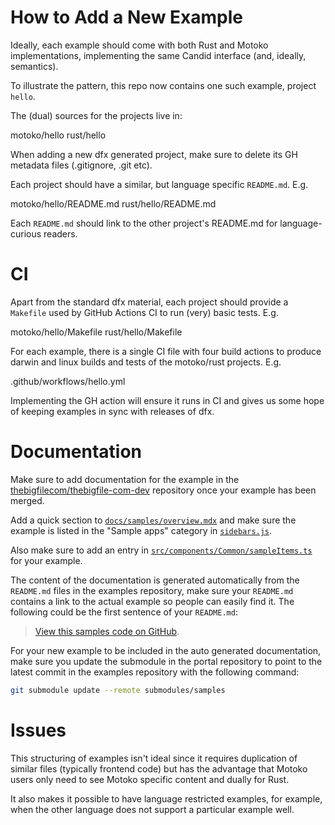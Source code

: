 # How to Add a New Example

Ideally, each example should come with both Rust and Motoko implementations,
implementing the same Candid interface (and, ideally, semantics).

To illustrate the pattern, this repo now contains one such example, project `hello`.

The (dual) sources for the projects live in:

motoko/hello
rust/hello

When adding a new dfx generated project, make sure to delete its GH metadata files (.gitignore, .git etc).

Each project should have a similar, but language specific `README.md`. E.g.

motoko/hello/README.md
rust/hello/README.md

Each `README.md` should link to the other project's README.md for
language-curious readers.

# CI

Apart from the standard dfx material, each project should provide a
`Makefile` used by GitHub Actions CI to run (very) basic tests. E.g.

motoko/hello/Makefile
rust/hello/Makefile

For each example, there is a single CI file with four build actions to
produce darwin and linux builds and tests of the motoko/rust
projects. E.g.

.github/workflows/hello.yml

Implementing the GH action will ensure it runs in CI and gives us some
hope of keeping examples in sync with releases of dfx.

# Documentation

Make sure to add documentation for the example in the [thebigfilecom/thebigfile-com-dev](https://github.com/thebigfilecom/thebigfile-com-dev) repository once your example has been merged.

Add a quick section to [`docs/samples/overview.mdx`](https://github.com/thebigfilecom/thebigfile-com-dev/blob/main/docs/samples/overview.mdx) and make sure the example is listed in the "Sample apps" category in [`sidebars.js`](https://github.com/thebigfilecom/thebigfile-com-dev/blob/main/sidebars.js).

Also make sure to add an entry in [`src/components/Common/sampleItems.ts`](https://github.com/thebigfilecom/thebigfile-com-dev/blob/main/src/components/Common/sampleItems.ts) for your example.

The content of the documentation is generated automatically from the `README.md` files in the examples repository, make sure your `README.md` contains a link to the actual example so people can easily find it. The following could be the first sentence of your `README.md`:

> [View this samples code on GitHub](https://github.com/thebigfilecom/examples/tree/master/rust/token_transfer_from).

For your new example to be included in the auto generated documentation, make sure you update the submodule in the portal repository to point to the latest commit in the examples repository with the following command:

```bash
git submodule update --remote submodules/samples
```

# Issues

This structuring of examples isn't ideal since it requires duplication
of similar files (typically frontend code) but has the advantage that
Motoko users only need to see Motoko specific content and dually for
Rust.

It also makes it possible to have language restricted examples, for
example, when the other language does not support a particular example
well.

